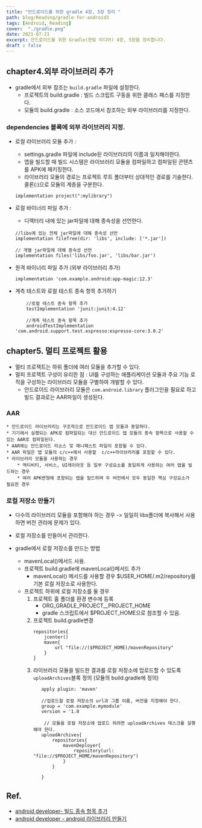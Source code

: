 ```yaml
---
title: "안드로이드를 위한 gradle 4장, 5장 정리 "
path: blog/Reading/gradle-for-android3
tags: [Android, Reading]
cover:  "./gradle.png"
date: 2021-07-21
excerpt: 안드로이드를 위한 Gradle(한빛 미디어) 4장, 5장을 정리합니다. 
draft : false
---
```


## chapter4.외부 라이브러리 추가

* gradle에서 외부 참조는 `build.gradle` 파일에 설정한다.
    * 프로젝트의 build.gradle : 빌드 스크립트 구동을 위한 클래스 패스를 지정한다.
    * 모듈의 build.gradle : 소스 코드에서 참조하는 외부 라이브러리를 지정한다. 
### dependencies 블록에 외부 라이브러리 지정.
* 로컬 라이브러리 모듈 추가 : 
    * settings.gradle 파일에 include된 라이브러리의 이름과 일치해야한다. 
    * 앱을 빌드할 때 빌드 시스템은 라이브러리 모듈을 컴파일하고 컴파일된 콘텐츠를 APK에 패키징한다.
    * 라이브러리 모듈의 경로는 프로젝트 루트 폴더부터 상대적인 경로를 기술한다. 콜론(:)으로 모듈의 계층을 구분한다.
    ```
    implementation project(":mylibrary")
    ```
    
* 로컬 바이너리 파일 추가 :
    * 디렉터리 내에 있는 jar파일에 대해 종속성을 선언한다.
    ```
    //libs에 있는 전체 jar파일에 대해 종속성 선언
    implementation fileTree(dir: 'libs', include: ['*.jar'])

    // 개별 jar파일에 대해 종속성 선언
    implementation files('libs/foo.jar', 'libs/bar.jar')
    ```

* 원격 바이너리 파일 추가 (외부 라이브러리 추가)
    
    ```
    implementation 'com.example.android:app-magic:12.3'

    ```
* 계측 테스트와 로컬 테스트 종속 항목 추가하기
    ```
        //로컬 테스트 종속 항목 추가 
        testImplementation 'junit:junit:4.12'

        //계측 테스트 종속 항목 추가
        androidTestImplementation 'com.android.support.test.espresso:espresso-core:3.0.2'
    ```

## chapter5. 멀티 프로젝트 활용
* 멀티 프로젝트는 하위 폴더에 여러 모듈을 추가할 수 있다.
* 멀피 프로젝트 구성이 유리한 점 : UI를 구성하는 애플리케이션 모듈과 주요 기능 로직을 구성하는 라이브러리 모듈을 구별하여 개발할 수 있다. 
    * 안드로이드 라이브러리 모듈은 `com.android.library` 플러그인을 필요로 하고 빌드 결과로는 AAR파일이 생성된다.

### AAR
    * 안드로이드 라이브러리는 구조적으로 안드로이드 앱 모듈과 동일하다.
    * 기기에서 실행되는 APK로 컴파일되는 대신 안드로이드 앱 모듈의 종속 항목으로 사용할 수 있는 AAR로 컴파일된다.
    * AAR에는 안드로이드 리소스 및 매니페스트 파일이 포함될 수 있다.
    * AAR 파일은 앱 모듈의 c/c++에서 사용할  c/c++라이브러리를 포함할 수 있다.
    * 라이브러리 모듈을 사용하는 경우 
        * 액티비티, 서비스, UI레이아웃 등 일부 구성요소를 동일하게 사용하는 여러 앱을 빌드하는 경우 
        * 여러 APK변형에 포함되는 앱을 빌드하며 두 버전에서 모두 동일한 핵심 구성요소가 필요한 경우 

### 로컬 저장소 만들기 
* 다수의 라이브러리 모듈을 포함해야 하는 경우 -> 일일히 libs폴더에 복사해서 사용하면 버전 관리에 문제가 있다.
* 로컬 저장소를 만들어서 관리한다. 

* gradle에서 로컬 저장소를 만드는 방법 
    * mavenLocal()메서드 사용.
    * 프로젝트 build.gradle에 mavenLocal()메서드 추가 
        * mavenLocal() 메서드를 사용할 경우 $USER_HOME/.m2/repository를 기본 로컬 저장소로 사용한다.
    * 프로젝트 하위에 로컬 저장소를 둘 경우 
        1. 프로젝트 홈 폴더를 환경 변수에 등록 
            * ORG_GRADLE_PROJECT__PROJECT_HOME
            * gradle 스크립트에서 $PROJECT_HOME으로 참조할 수 있음.
        2. 프로젝트 build.gradle변경
            ```
            repositories{
                jcenter()
                maven{
                    url "file://($PROJECT_HOME)/mavenRepository"
                }
            }
            ```
        3. 라이브러리 모듈을 빌드한 결과를 로컬 저장소에 업로드할 수 있도록 `uploadArchives`블록 정의 (모듈의 build.gradle에 정의)
            ```
               apply plugin: 'maven'

               //업로드할 로컬 저장소의 url과 그룹 이름, 버전을 지정해야 한다.
               group = 'com.example.mymodule'
               version = '1.0

                // 모듈을 로컬 저장소에 업로드 하려면 uploadArchives 태스크를 실행해야 한다.
               uploadArchives{
                   repositories{
                       mavenDeployer{
                           repository(url: "file://$PROJECT_HOME/mavenRepository")
                       }
                   }
               
               } 
            ```


## Ref.
* [android developer- 빌드 종속 항목 추가](https://developer.android.com/studio/build/dependencies?hl=ko#exclude_dependencies)
* [android developer - android 라이브러리 만들기](https://developer.android.com/studio/projects/android-library?hl=ko)